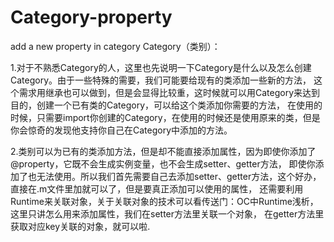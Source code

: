 # Category-property
add a new property in category
Category（类别）：

1.对于不熟悉Category的人，这里也先说明一下Category是什么以及怎么创建Category。由于一些特殊的需要，我们可能要给现有的类添加一些新的方法，
这个需求用继承也可以做到，但是会显得比较重，这时候就可以用Category来达到目的，创建一个已有类的Category，可以给这个类添加你需要的方法，
在使用的时候，只需要import你创建的Category，在使用的时候还是使用原来的类，但是你会惊奇的发现他支持你自己在Category中添加的方法。

2.类别可以为已有的类添加方法，但是却不能直接添加属性，因为即使你添加了@property，它既不会生成实例变量，也不会生成setter、getter方法，
即使你添加了也无法使用。所以我们首先需要自己去添加setter、getter方法，这个好办，直接在.m文件里加就可以了，但是要真正添加可以使用的属性，
还需要利用Runtime来关联对象，关于关联对象的技术可以看传送门：OC中Runtime浅析，这里只讲怎么用来添加属性，我们在setter方法里关联一个对象，
在getter方法里获取对应key关联的对象，就可以啦.
